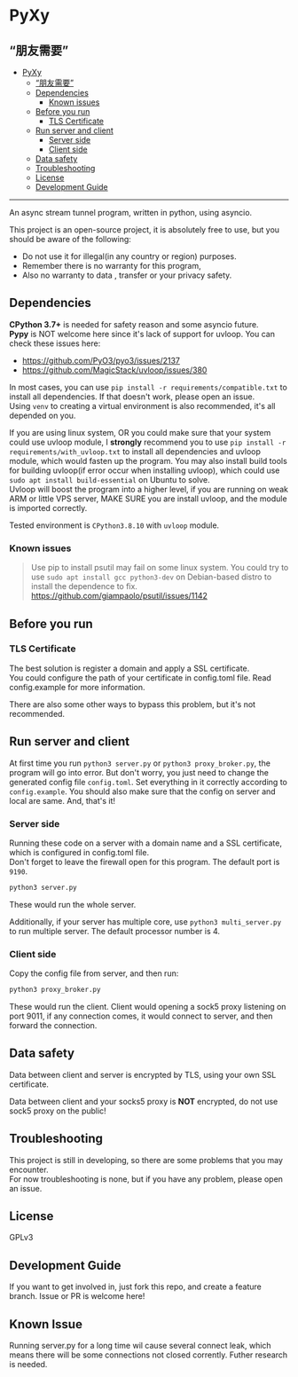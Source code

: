# PyXy

## “朋友需要”

- [PyXy](#pyxy)
  - [“朋友需要”](#朋友需要)
  - [Dependencies](#dependencies)
    - [Known issues](#known-issues)
  - [Before you run](#before-you-run)
    - [TLS Certificate](#tls-certificate)
  - [Run server and client](#run-server-and-client)
    - [Server side](#server-side)
    - [Client side](#client-side)
  - [Data safety](#data-safety)
  - [Troubleshooting](#troubleshooting)
  - [License](#license)
  - [Development Guide](#development-guide)

---

An async stream tunnel program, written in python, using asyncio.

This project is an open-source project, it is absolutely free to use, but you should be aware of the following:

- Do not use it for illegal(in any country or region) purposes.
- Remember there is no warranty for this program,
- Also no warranty to data , transfer or your privacy safety.

## Dependencies

**CPython 3.7+** is needed for safety reason and some asyncio future.  
**Pypy** is NOT welcome here since it's lack of support for uvloop. You can check these issues here:

- <https://github.com/PyO3/pyo3/issues/2137>
- <https://github.com/MagicStack/uvloop/issues/380>

In most cases, you can use `pip install -r requirements/compatible.txt` to install all dependencies. If that doesn't work, please open an issue.  
Using `venv` to creating a virtual environment is also recommended, it's all depended on you.

If you are using linux system, OR you could make sure that your system could use uvloop module, I **strongly** recommend you to use `pip install -r requirements/with_uvloop.txt` to install all dependencies and uvloop module, which would fasten up the program. You may also install build tools for building uvloop(if error occur when installing uvloop), which could use `sudo apt install build-essential` on Ubuntu to solve.  
Uvloop will boost the program into a higher level, if you are running on weak ARM or little VPS server, MAKE SURE you are install uvloop, and the module is imported correctly.

Tested environment is `CPython3.8.10` with `uvloop` module.

### Known issues

> Use pip to install psutil may fail on some linux system. You could try to use `sudo apt install gcc python3-dev` on Debian-based distro to install the dependence to fix.  
> <https://github.com/giampaolo/psutil/issues/1142>

## Before you run

### TLS Certificate

The best solution is register a domain and apply a SSL certificate.  
You could configure the path of your certificate in config.toml file. Read config.example for more information.

There are also some other ways to bypass this problem, but it's not recommended.

## Run server and client

At first time you run `python3 server.py` or `python3 proxy_broker.py`, the program will go into error. But don't worry, you just need to change the generated config file `config.toml`. Set everything in it correctly according to `config.example`. You should also make sure that the config on server and local are same. And, that's it!

### Server side

Running these code on a server with a domain name and a SSL certificate, which is configured in config.toml file.  
Don't forget to leave the firewall open for this program. The default port is `9190`.  

```bash
python3 server.py
```

These would run the whole server.  

Additionally, if your server has multiple core, use `python3 multi_server.py` to run multiple server. The default processor number is 4.

### Client side

Copy the config file from server, and then run:  

```bash
python3 proxy_broker.py
```

These would run the client. Client would opening a sock5 proxy listening on port 9011, if any connection comes, it would connect to server, and then forward the connection.

## Data safety

Data between client and server is encrypted by TLS, using your own SSL certificate.

Data between client and your socks5 proxy is **NOT** encrypted, do not use sock5 proxy on the public!

## Troubleshooting

This project is still in developing, so there are some problems that you may encounter.  
For now troubleshooting is none, but if you have any problem, please open an issue.

## License

GPLv3

## Development Guide

If you want to get involved in, just fork this repo, and create a feature branch. Issue or PR is welcome here!  

## Known Issue

Running server.py for a long time wil cause several connect leak, which means there will be some connections not closed corrently. Futher research is needed.
